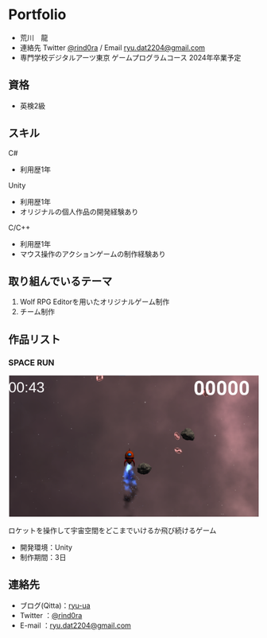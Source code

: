 # Portfolio

- 荒川　龍
- 連絡先 Twitter [@rind0ra](https://twitter.com/rind0ra) / Email [ryu.dat2204@gmail.com](mailto:ryu.dat2204@gmail.com)
- 専門学校デジタルアーツ東京 ゲームプログラムコース 2024年卒業予定

## 資格
- 英検2級




## スキル
C#
 - 利用歴1年
 

Unity
 - 利用歴1年
  - オリジナルの個人作品の開発経験あり

C/C++
 - 利用歴1年
 - マウス操作のアクションゲームの制作経験あり  


## 取り組んでいるテーマ
1. Wolf RPG Editorを用いたオリジナルゲーム制作
1. チーム制作

## 作品リスト

### SPACE RUN

![スクリーンショット](img01.png)

ロケットを操作して宇宙空間をどこまでいけるか飛び続けるゲーム
- 開発環境：Unity
- 制作期間：3日



## 連絡先
- ブログ(Qitta)：[ryu-ua](https://qiita.com/ryu-ua) 
- Twitter ：[@rind0ra](https://twitter.com/rind0ra)
- E-mail ：[ryu.dat2204@gmail.com](mailto:ryu.dat2204@gmail.com)